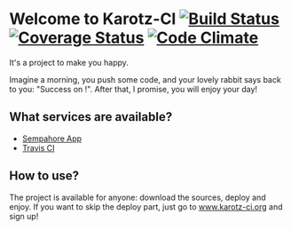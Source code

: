 # Welcome to Karotz-CI [![Build Status](https://travis-ci.org/kdisneur/karotz-ci.png?branch=master)](https://travis-ci.org/kdisneur/karotz-ci) [![Coverage Status](https://coveralls.io/repos/kdisneur/karotz-ci/badge.png?branch=master)](https://coveralls.io/r/kdisneur/karotz-ci?branch=master) [![Code Climate](https://codeclimate.com/github/kdisneur/karotz-ci.png)](https://codeclimate.com/github/kdisneur/karotz-ci)

It's a project to make you happy.

Imagine a morning, you push some code, and your lovely rabbit says back to you: "Success on <project-name>!". After that, I promise, you will enjoy your day!

## What services are available?

* [Sempahore App](https://semaphoreapp.com)
* [Travis CI](https://travis-ci.org)

## How to use?

The project is available for anyone: download the sources, deploy and enjoy.
If you want to skip the deploy part, just go to www.karotz-ci.org and sign up!
